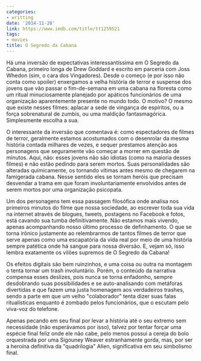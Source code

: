 ```yaml
---
categories:
- writting
date: '2014-11-28'
link: https://www.imdb.com/title/tt1259521
tags:
- movies
title: O Segredo da Cabana
---
```


Há uma inversão de expectativas interessantíssima em O Segredo da Cabana, primeiro longa de Drew Goddard e escrito em parceria com Joss Whedon (sim, o cara dos Vingadores). Desde o começo (e por isso não conta como spoiler) enxergamos a velha história de terror e suspense dos jovens que vão passar o fim-de-semana em uma cabana na floresta como um ritual minuciosamente planejado por apáticos funcionários de uma organização aparentemente presente no mundo todo. O motivo? O mesmo que existe nesses filmes: aplacar a sede de vingança de espíritos, ou a força sobrenatural de zumbis, ou uma maldição fantasmagórica. Simplesmente escolha a sua.

O interessante da inversão que comentava é: como espectadores de filmes de terror, geralmente estamos acostumados com o desenrolar da mesma história contada milhares de vezes, e sequer prestamos atenção aos personagens que seguramente vão começar a morrer em questão de minutos. Aqui, não: esses jovens não são idiotas (como na maioria desses filmes) e não estão pedindo para serem mortos. Suas personalidades são alteradas quimicamente, os tornando vítimas antes mesmo de chegarem na famigerada cabana. Nesse sentido eles se tornam heróis que precisam desvendar a trama em que foram involuntariamente envolvidos antes de serem mortos por uma organização psicopata.

Um dos personagens tem essa passagem filosófica onde analisa nos primeiros minutos do filme que nossa sociedade, ao escrever toda sua vida na internet através de blogues, tweets, postagens no Facebook e fotos, está cavando sua tumba definitivamente. Não estamos mais vivendo, apenas acompanhando nosso último processo de definhamento. O que se torna irônico justamente ao relembrarmos de tantos filmes de terror que serve apenas como uma escapatória da vida real por meio de uma história sempre patética onde há sangue para nossa diversão. E, vejam só, isso lembra exatamente os vilões supremos de O Segredo da Cabana!

Os efeitos digitais são bem ruinzinhos, e uma coisa ou outra na montagem o tenta tornar um trash involuntário. Porém, o conteúdo da narrativa compensa esses deslizes, pois nunca se torna enfadonho, sempre desdobrando suas possibilidades e se auto-analisando com metáforas divertidas e que fazem uma justa homenagem aos verdadeiros trashes, sendo a parte em que um velho "colaborador" tenta dizer suas falas ritualísticas enquanto é zombado pelos funcionários, que o escutam pelo viva-voz do telefone.

Apenas pecando em seu final por levar a história até o seu extremo sem necessidade (não esperávamos por isso), talvez por tentar forçar uma espécie final feliz onde ele não cabe, pelo menos possui a cereja do bolo orquestrada por uma Sigouney Weaver estranhamente gorda, mas, por ser a heroína definitiva da "quadrilogia" Alien, significativa em seu simbolismo final.